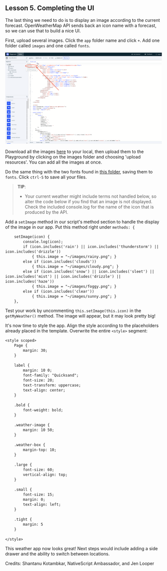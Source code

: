 ## Lesson 5. Completing the UI

The last thing we need to do is to display an image according to the current forecast. OpenWeatherMap API sends back an icon name with a forecast, so we can use that to build a nice UI.

First, upload several images. Click the `app` folder name and click `+`. Add one folder called `images` and one called `fonts`. 

![](images/add-folder-1.png)

Download all the images [here](https://github.com/jlooper/cleanweather/tree/master/app/images) to your local, then upload them to the Playground by clicking on the images folder and choosing 'upload resources'. You can add all the images at once. 

Do the same thing with the two fonts found in [this folder](https://github.com/jlooper/cleanweather/tree/master/app/fonts), saving them to `fonts`. Click `ctrl-S` to save all your files.

> **TIP**:
> * Your current weather might include terms not handled below, so alter the code below if you find that an image is not displayed. Check the included console.log for the name of the icon that is produced by the API.

Add a `setImage` method in our script's method section to handle the display of the image in our app. Put this method right under `methods: {`

```
    setImage(icon) { 
        console.log(icon); 
        if (icon.includes('rain') || icon.includes('thunderstorm') || icon.includes('drizzle'))
			{ this.image = "~/images/rainy.png"; } 
        else if (icon.includes('clouds')) 
        	{ this.image = "~/images/cloudy.png"; } 
        else if (icon.includes('snow') || icon.includes('sleet') || icon.includes('mist') || icon.includes('drizzle') || icon.includes('haze')) 
        	{ this.image = "~/images/foggy.png"; } 
        else if (icon.includes('clear'))
            { this.image = "~/images/sunny.png"; } 
    }, 

```
Test your work by uncommenting `this.setImage(this.icon)` in the `getMyWeather()` method. The image will appear, but it may look pretty big!

It's now time to style the app. Align the style according to the placeholders already placed in the template. Overwrite the entire `<style>` segment:

```
<style scoped>
	Page {
		margin: 30;
	}

	label {
		margin: 10 0;
		font-family: "Quicksand";
		font-size: 20;
		text-transform: uppercase;
		text-align: center;
	}

	.bold {
		font-weight: bold;
	}

	.weather-image {
		margin: 10 50;
	}

	.weather-box {
		margin-top: 10;
	}

	.large {
		font-size: 60;
		vertical-align: top;
	}

	.small {
		font-size: 15;
		margin: 0;
		text-align: left;
	}

	.tight {
		margin: 5
	}

</style>

```

This weather app now looks great! Next steps would include adding a side drawer and the ability to switch between locations. 

Credits: Shantanu Kotambkar, NativeScript Ambassador, and Jen Looper 
